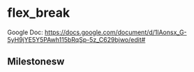 # flex_break

Google Doc: https://docs.google.com/document/d/1lAonsx_G-5yH9jYE5Y5PAwh115bRqSp-5z_C629bjwo/edit#

## Milestonesw
